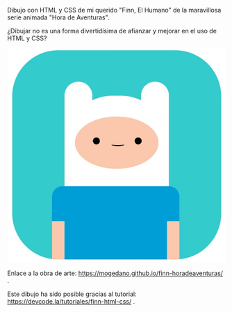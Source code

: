 Dibujo con HTML y CSS de mi querido "Finn, El Humano" de la maravillosa serie animada "Hora de Aventuras". 

¿Dibujar no es una forma divertidísima de afianzar y mejorar en el uso de HTML y CSS?

![Finn](https://github.com/Mogedano/finn-horadeaventuras/blob/master/Finn.JPG)

Enlace a la obra de arte: https://mogedano.github.io/finn-horadeaventuras/ .    

Este dibujo ha sido posible gracias al tutorial: https://devcode.la/tutoriales/finn-html-css/ .
